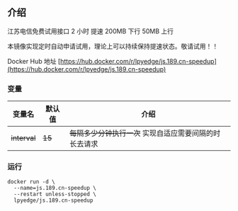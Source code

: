 ## 介绍

江苏电信免费试用接口
2 小时 提速 200MB 下行 50MB 上行

本镜像实现定时自动申请试用，理论上可以持续保持提速状态。敬请试用！！


Docker Hub 地址
[https://hub.docker.com/r/lpyedge/js.189.cn-speedup](https://hub.docker.com/r/lpyedge/js.189.cn-speedup)


### 变量

| 变量名 | 默认值 | 介绍                             |
| ------ | ------ | -------------------------------- |
| ~~interval~~  | ~~15~~     | ~~每隔多少分钟执行一次~~ 实现自适应需要间隔的时长去请求|

### 运行

```
docker run -d \
  --name=js.189.cn-speedup \
  --restart unless-stopped \
  lpyedge/js.189.cn-speedup
```
